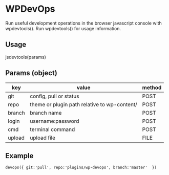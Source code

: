 # WPDevOps
Run useful development operations in the browser javascript console with wpdevtools(). Run wpdevtools() for usage information.

## Usage
jsdevtools(params)

## Params (object)
| key | value | method |
| --- | --- | --- |
| git | config, pull or status | POST | 
| repo | theme or plugin path relative to wp-content/ | POST |
| branch | branch name | POST |
| login | username:password | POST |
| cmd | terminal command | POST |
| upload | upload file | FILE |

## Example
`
devops({
    git:'pull',
    repo:'plugins/wp-devops',
    branch:'master' 
})
`
